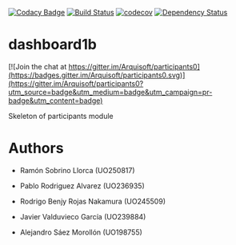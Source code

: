 [![Codacy Badge](https://api.codacy.com/project/badge/Grade/2f5e9b234d9b4cbd8669629c299990ad)](https://www.codacy.com/app/jelabra/dashboard1b?utm_source=github.com&utm_medium=referral&utm_content=Arquisoft/dashboard1b&utm_campaign=badger)
[![Build Status](https://travis-ci.org/Arquisoft/dashboard1b.svg?branch=master)](https://travis-ci.org/Arquisoft/dashboard1b)
[![codecov](https://codecov.io/gh/Arquisoft/dashboard1b/branch/master/graph/badge.svg)](https://codecov.io/gh/Arquisoft/dashboard1b)
[![Dependency Status](https://www.versioneye.com/user/projects/58d64f43dcaf9e0041b5bfb8/badge.svg?style=flat)](https://www.versioneye.com/user/projects/58d64f43dcaf9e0041b5bfb8)

# dashboard1b

[![Join the chat at https://gitter.im/Arquisoft/participants0](https://badges.gitter.im/Arquisoft/participants0.svg)](https://gitter.im/Arquisoft/participants0?utm_source=badge&utm_medium=badge&utm_campaign=pr-badge&utm_content=badge)

Skeleton of participants module

# Authors

- Ramón Sobrino Llorca (UO250817)

- Pablo Rodriguez Alvarez (UO236935)

- Rodrigo Benjy Rojas Nakamura (UO245509)

- Javier Valduvieco García (UO239884)

- Alejandro Sáez Morollón (UO198755)
